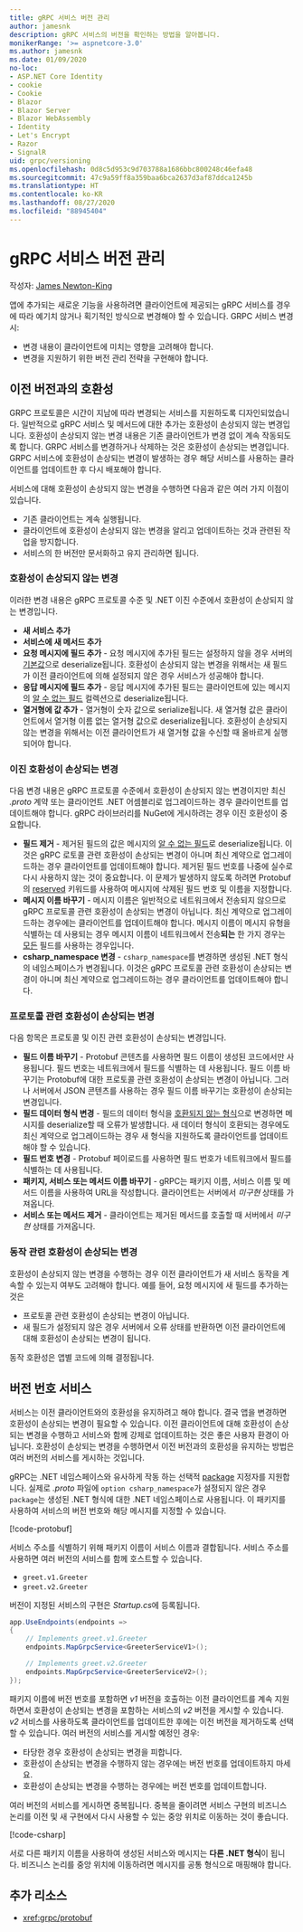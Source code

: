 ```yaml
---
title: gRPC 서비스 버전 관리
author: jamesnk
description: gRPC 서비스의 버전을 확인하는 방법을 알아봅니다.
monikerRange: '>= aspnetcore-3.0'
ms.author: jamesnk
ms.date: 01/09/2020
no-loc:
- ASP.NET Core Identity
- cookie
- Cookie
- Blazor
- Blazor Server
- Blazor WebAssembly
- Identity
- Let's Encrypt
- Razor
- SignalR
uid: grpc/versioning
ms.openlocfilehash: 0d8c5d953c9d703788a1686bbc800248c46efa48
ms.sourcegitcommit: 47c9a59ff8a359baa6bca2637d3af87ddca1245b
ms.translationtype: HT
ms.contentlocale: ko-KR
ms.lasthandoff: 08/27/2020
ms.locfileid: "88945404"
---
```

# <a name="versioning-grpc-services"></a>gRPC 서비스 버전 관리

작성자: [James Newton-King](https://twitter.com/jamesnk)

앱에 추가되는 새로운 기능을 사용하려면 클라이언트에 제공되는 gRPC 서비스를 경우에 따라 예기치 않거나 획기적인 방식으로 변경해야 할 수 있습니다. GRPC 서비스 변경 시:

* 변경 내용이 클라이언트에 미치는 영향을 고려해야 합니다.
* 변경을 지원하기 위한 버전 관리 전략을 구현해야 합니다.

## <a name="backwards-compatibility"></a>이전 버전과의 호환성

GRPC 프로토콜은 시간이 지남에 따라 변경되는 서비스를 지원하도록 디자인되었습니다. 일반적으로 gRPC 서비스 및 메서드에 대한 추가는 호환성이 손상되지 않는 변경입니다. 호환성이 손상되지 않는 변경 내용은 기존 클라이언트가 변경 없이 계속 작동되도록 합니다. GRPC 서비스를 변경하거나 삭제하는 것은 호환성이 손상되는 변경입니다. GRPC 서비스에 호환성이 손상되는 변경이 발생하는 경우 해당 서비스를 사용하는 클라이언트를 업데이트한 후 다시 배포해야 합니다.

서비스에 대해 호환성이 손상되지 않는 변경을 수행하면 다음과 같은 여러 가지 이점이 있습니다.

* 기존 클라이언트는 계속 실행됩니다.
* 클라이언트에 호환성이 손상되지 않는 변경을 알리고 업데이트하는 것과 관련된 작업을 방지합니다.
* 서비스의 한 버전만 문서화하고 유지 관리하면 됩니다.

### <a name="non-breaking-changes"></a>호환성이 손상되지 않는 변경

이러한 변경 내용은 gRPC 프로토콜 수준 및 .NET 이진 수준에서 호환성이 손상되지 않는 변경입니다.

* **새 서비스 추가**
* **서비스에 새 메서드 추가**
* **요청 메시지에 필드 추가** - 요청 메시지에 추가된 필드는 설정하지 않을 경우 서버의 [기본값](https://developers.google.com/protocol-buffers/docs/proto3#default)으로 deserialize됩니다. 호환성이 손상되지 않는 변경을 위해서는 새 필드가 이전 클라이언트에 의해 설정되지 않은 경우 서비스가 성공해야 합니다.
* **응답 메시지에 필드 추가** - 응답 메시지에 추가된 필드는 클라이언트에 있는 메시지의 [알 수 없는 필드](https://developers.google.com/protocol-buffers/docs/proto3#unknowns) 컬렉션으로 deserialize됩니다.
* **열거형에 값 추가** - 열거형이 숫자 값으로 serialize됩니다. 새 열거형 값은 클라이언트에서 열거형 이름 없는 열거형 값으로 deserialize됩니다. 호환성이 손상되지 않는 변경을 위해서는 이전 클라이언트가 새 열거형 값을 수신할 때 올바르게 실행되어야 합니다.

### <a name="binary-breaking-changes"></a>이진 호환성이 손상되는 변경

다음 변경 내용은 gRPC 프로토콜 수준에서 호환성이 손상되지 않는 변경이지만 최신 *.proto* 계약 또는 클라이언트 .NET 어셈블리로 업그레이드하는 경우 클라이언트를 업데이트해야 합니다. gRPC 라이브러리를 NuGet에 게시하려는 경우 이진 호환성이 중요합니다.

* **필드 제거** - 제거된 필드의 값은 메시지의 [알 수 없는 필드](https://developers.google.com/protocol-buffers/docs/proto3#unknowns)로 deserialize됩니다. 이것은 gRPC 로토콜 관련 호환성이 손상되는 변경이 아니며 최신 계약으로 업그레이드하는 경우 클라이언트를 업데이트해야 합니다. 제거된 필드 번호를 나중에 실수로 다시 사용하지 않는 것이 중요합니다. 이 문제가 발생하지 않도록 하려면 Protobuf의 [reserved](https://developers.google.com/protocol-buffers/docs/proto3#reserved) 키워드를 사용하여 메시지에 삭제된 필드 번호 및 이름을 지정합니다.
* **메시지 이름 바꾸기** - 메시지 이름은 일반적으로 네트워크에서 전송되지 않으므로 gRPC 프로토콜 관련 호환성이 손상되는 변경이 아닙니다. 최신 계약으로 업그레이드하는 경우에는 클라이언트를 업데이트해야 합니다. 메시지 이름이 메시지 유형을 식별하는 데 사용되는 경우 메시지 이름이 네트워크에서 전송**되는** 한 가지 경우는 [모든](https://developers.google.com/protocol-buffers/docs/proto3#any) 필드를 사용하는 경우입니다.
* **csharp_namespace 변경** - `csharp_namespace`를 변경하면 생성된 .NET 형식의 네임스페이스가 변경됩니다. 이것은 gRPC 프로토콜 관련 호환성이 손상되는 변경이 아니며 최신 계약으로 업그레이드하는 경우 클라이언트를 업데이트해야 합니다.

### <a name="protocol-breaking-changes"></a>프로토콜 관련 호환성이 손상되는 변경

다음 항목은 프로토콜 및 이진 관련 호환성이 손상되는 변경입니다.

* **필드 이름 바꾸기** - Protobuf 콘텐츠를 사용하면 필드 이름이 생성된 코드에서만 사용됩니다. 필드 번호는 네트워크에서 필드를 식별하는 데 사용됩니다. 필드 이름 바꾸기는 Protobuf에 대한 프로토콜 관련 호환성이 손상되는 변경이 아닙니다. 그러나 서버에서 JSON 콘텐츠를 사용하는 경우 필드 이름 바꾸기는 호환성이 손상되는 변경입니다.
* **필드 데이터 형식 변경** - 필드의 데이터 형식을 [호환되지 않는 형식](https://developers.google.com/protocol-buffers/docs/proto3#updating)으로 변경하면 메시지를 deserialize할 때 오류가 발생합니다. 새 데이터 형식이 호환되는 경우에도 최신 계약으로 업그레이드하는 경우 새 형식을 지원하도록 클라이언트를 업데이트해야 할 수 있습니다.
* **필드 번호 변경** - Protobuf 페이로드를 사용하면 필드 번호가 네트워크에서 필드를 식별하는 데 사용됩니다.
* **패키지, 서비스 또는 메서드 이름 바꾸기** - gRPC는 패키지 이름, 서비스 이름 및 메서드 이름을 사용하여 URL을 작성합니다. 클라이언트는 서버에서 *미구현* 상태를 가져옵니다.
* **서비스 또는 메서드 제거** - 클라이언트는 제거된 메서드를 호출할 때 서버에서 *미구현* 상태를 가져옵니다.

### <a name="behavior-breaking-changes"></a>동작 관련 호환성이 손상되는 변경

호환성이 손상되지 않는 변경을 수행하는 경우 이전 클라이언트가 새 서비스 동작을 계속할 수 있는지 여부도 고려해야 합니다. 예를 들어, 요청 메시지에 새 필드를 추가하는 것은

* 프로토콜 관련 호환성이 손상되는 변경이 아닙니다.
* 새 필드가 설정되지 않은 경우 서버에서 오류 상태를 반환하면 이전 클라이언트에 대해 호환성이 손상되는 변경이 됩니다.

동작 호환성은 앱별 코드에 의해 결정됩니다.

## <a name="version-number-services"></a>버전 번호 서비스

서비스는 이전 클라이언트와의 호환성을 유지하려고 해야 합니다. 결국 앱을 변경하면 호환성이 손상되는 변경이 필요할 수 있습니다. 이전 클라이언트에 대해 호환성이 손상되는 변경을 수행하고 서비스와 함께 강제로 업데이트하는 것은 좋은 사용자 환경이 아닙니다. 호환성이 손상되는 변경을 수행하면서 이전 버전과의 호환성을 유지하는 방법은 여러 버전의 서비스를 게시하는 것입니다.

gRPC는 .NET 네임스페이스와 유사하게 작동 하는 선택적 [package](https://developers.google.com/protocol-buffers/docs/proto3#packages) 지정자를 지원합니다. 실제로 *.proto* 파일에 `option csharp_namespace`가 설정되지 않은 경우 `package`는 생성된 .NET 형식에 대한 .NET 네임스페이스로 사용됩니다. 이 패키지를 사용하여 서비스의 버전 번호와 해당 메시지를 지정할 수 있습니다.

[!code-protobuf[](versioning/sample/greet.v1.proto?highlight=3)]

서비스 주소를 식별하기 위해 패키지 이름이 서비스 이름과 결합됩니다. 서비스 주소를 사용하면 여러 버전의 서비스를 함께 호스트할 수 있습니다.

* `greet.v1.Greeter`
* `greet.v2.Greeter`

버전이 지정된 서비스의 구현은 *Startup.cs*에 등록됩니다.

```csharp
app.UseEndpoints(endpoints =>
{
    // Implements greet.v1.Greeter
    endpoints.MapGrpcService<GreeterServiceV1>();

    // Implements greet.v2.Greeter
    endpoints.MapGrpcService<GreeterServiceV2>();
});
```

패키지 이름에 버전 번호를 포함하면 *v1* 버전을 호출하는 이전 클라이언트를 계속 지원하면서 호환성이 손상되는 변경을 포함하는 서비스의 *v2* 버전을 게시할 수 있습니다. *v2* 서비스를 사용하도록 클라이언트를 업데이트한 후에는 이전 버전을 제거하도록 선택할 수 있습니다. 여러 버전의 서비스를 게시할 예정인 경우:

* 타당한 경우 호환성이 손상되는 변경을 피합니다.
* 호환성이 손상되는 변경을 수행하지 않는 경우에는 버전 번호를 업데이트하지 마세요.
* 호환성이 손상되는 변경을 수행하는 경우에는 버전 번호를 업데이트합니다.

여러 버전의 서비스를 게시하면 중복됩니다. 중복을 줄이려면 서비스 구현의 비즈니스 논리를 이전 및 새 구현에서 다시 사용할 수 있는 중앙 위치로 이동하는 것이 좋습니다.

[!code-csharp[](versioning/sample/GreeterServiceV1.cs?highlight=10,19)]

서로 다른 패키지 이름을 사용하여 생성된 서비스와 메시지는 **다른 .NET 형식**이 됩니다. 비즈니스 논리를 중앙 위치에 이동하려면 메시지를 공통 형식으로 매핑해야 합니다.

## <a name="additional-resources"></a>추가 리소스

* <xref:grpc/protobuf>
